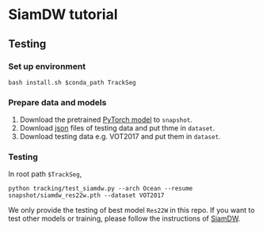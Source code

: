 # SiamDW tutorial
## Testing
### Set up environment
```
bash install.sh $conda_path TrackSeg
```

### Prepare data and models
1. Download the pretrained [PyTorch model](https://drive.google.com/file/d/1SzIql02jJ6Id1k0M6f-zjUA3RgAm6E5U/view?usp=sharing) to `snapshot`.
2. Download [json](https://drive.google.com/open?id=1S-RkzyMVRFWueWW91NmZldUJuDyhGdp1) files of testing data and put thme in `dataset`.
3. Download testing data e.g. VOT2017 and put them in `dataset`. 

### Testing
In root path `$TrackSeg`,
```
python tracking/test_siamdw.py --arch Ocean --resume snapshot/siamdw_res22w.pth --dataset VOT2017
```

We only provide the testing of best model `Res22W` in this repo. If you want to test other models or training, please follow the instructions of [SiamDW](https://github.com/researchmm/SiamDW).
